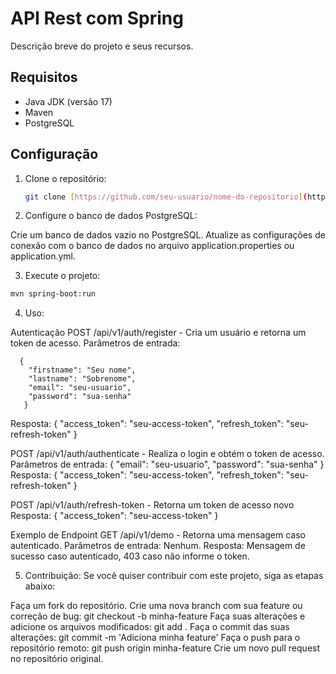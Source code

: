# API Rest com Spring

Descrição breve do projeto e seus recursos.

## Requisitos

- Java JDK (versão 17)
- Maven 
- PostgreSQL 

## Configuração

1. Clone o repositório:

   ```bash
   git clone [https://github.com/seu-usuario/nome-do-repositorio](https://github.com/freitasDavi/api-spring.git)
   ```
   
2. Configure o banco de dados PostgreSQL:

Crie um banco de dados vazio no PostgreSQL.
Atualize as configurações de conexão com o banco de dados no arquivo application.properties ou application.yml.

3. Execute o projeto:

```bash
mvn spring-boot:run
``` 

4. Uso: 

Autenticação
POST /api/v1/auth/register - Cria um usuário e retorna um token de acesso.
Parâmetros de entrada: 
```batch 
  { 
    "firstname": "Seu nome",
    "lastname": "Sobrenome",
    "email": "seu-usuario", 
    "password": "sua-senha" 
   }
```
Resposta: { "access_token": "seu-access-token", "refresh_token": "seu-refresh-token" }

POST /api/v1/auth/authenticate - Realiza o login e obtém o token de acesso.
Parâmetros de entrada: { "email": "seu-usuario", "password": "sua-senha" }
Resposta: { "access_token": "seu-access-token", "refresh_token": "seu-refresh-token" }

POST /api/v1/auth/refresh-token - Retorna um token de acesso novo
Resposta: { "access_token": "seu-access-token" }

Exemplo de Endpoint
GET /api/v1/demo - Retorna uma mensagem caso autenticado.
Parâmetros de entrada: Nenhum.
Resposta: Mensagem de sucesso caso autenticado, 403 caso não informe o token.

5. Contribuição: 
Se você quiser contribuir com este projeto, siga as etapas abaixo:

Faça um fork do repositório.
Crie uma nova branch com sua feature ou correção de bug: git checkout -b minha-feature
Faça suas alterações e adicione os arquivos modificados: git add .
Faça o commit das suas alterações: git commit -m 'Adiciona minha feature'
Faça o push para o repositório remoto: git push origin minha-feature
Crie um novo pull request no repositório original.
